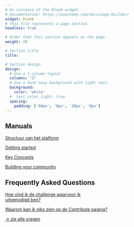 ```yaml
---
# An instance of the Blank widget.
# Documentation: https://wowchemy.com/docs/page-builder/
widget: blank
# This file represents a page section.
headless: true

# Order that this section appears on the page.
weight: 20

# Section title
title: 

# Section design
design:
  # Use a 1-column layout
  columns: "1"
  # Use a dark navy background with light text.
  background:
    color: 'white'
  #  text_color_light: true
  spacing:
    padding: ['60px', '0px', '20px', '0px']
---
```

<div class="container" >
  <div class="row">
    <div class="col-sm mb-4 mr-4 bg-light fixed-height-help">
    <h2>Manuals</h2>
    <a href=""><p class="mb-1"> Structuur van het platform </p></a>
    <a href="/help/getting-started/"><p class="mb-1"> Getting started </p></a>
    <a href="/help/key-concepts/"><p class="mb-1"> Key Concepts </p></a>
    <a href="/help/community-management/" target="_blank"><p class="mb-1"> Building your community </p></a>
    </div>
    <div class="col-sm mb-4 ml-4 bg-light fixed-height-help">
    <h2>Frequently Asked Questions</h2>
    <a href="link"><p class="mb-1"> Hoe vind ik de challenge waarvoor ik <br> uitgenodigd ben?</p></a>
    <a href="link"><p class="mb-1"> Waarom kan ik niks zien op de Contribute pagina? </p></a>
    <a href="/faq/"><p class="mt-5 text-right"> → zie alle vragen </p></a>
    </div>
  </div>
</div>